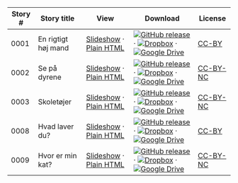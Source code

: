 Story # | Story title | View | Download | License
-------- | -----------  |:-------:| ---------------- | -------
0001 | En rigtigt høj mand | <a href="https://global-asp.github.io/stories/da/0001_en-riktigt-høj-mand_slides.html" target="_blank">Slideshow</a> · [Plain HTML](https://global-asp.github.io/stories/da/0001_en-riktigt-høj-mand.html) | [![GitHub release](https://cloud.githubusercontent.com/assets/9295750/9483128/0e089e5e-4b51-11e5-98ca-6da5cef156a7.png "GitHub release")](https://github.com/global-asp/global-asp/releases/download/v1.1/da.zip) · [![Dropbox](https://cloud.githubusercontent.com/assets/9295750/10150606/3f5ae2dc-65f5-11e5-8f63-841c51cc1cde.png "Dropbox")](https://www.dropbox.com/s/dnnbyd8nlcjwhk9/da.zip) · [![Google Drive](https://cloud.githubusercontent.com/assets/9295750/9473522/1d6fdde4-4b10-11e5-98f5-aa6c6b04a08e.png "Google Drive")](https://drive.google.com/open?id=0B59ZADK9EsbsYVJiWFlUQTZlWEE) | [CC-BY](https://creativecommons.org/licenses/by/3.0/)
0002 | Se på dyrene | <a href="https://global-asp.github.io/stories/da/0002_se-på-dyrene_slides.html" target="_blank">Slideshow</a> · [Plain HTML](https://global-asp.github.io/stories/da/0002_se-på-dyrene.html) | [![GitHub release](https://cloud.githubusercontent.com/assets/9295750/9483128/0e089e5e-4b51-11e5-98ca-6da5cef156a7.png "GitHub release")](https://github.com/global-asp/global-asp/releases/download/v1.1/da.zip) · [![Dropbox](https://cloud.githubusercontent.com/assets/9295750/10150606/3f5ae2dc-65f5-11e5-8f63-841c51cc1cde.png "Dropbox")](https://www.dropbox.com/s/dnnbyd8nlcjwhk9/da.zip) · [![Google Drive](https://cloud.githubusercontent.com/assets/9295750/9473522/1d6fdde4-4b10-11e5-98f5-aa6c6b04a08e.png "Google Drive")](https://drive.google.com/open?id=0B59ZADK9EsbsYVJiWFlUQTZlWEE) | [CC-BY-NC](http://creativecommons.org/licenses/by-nc/3.0/)
0003 | Skoletøjer | <a href="https://global-asp.github.io/stories/da/0003_skoletøjer_slides.html" target="_blank">Slideshow</a> · [Plain HTML](https://global-asp.github.io/stories/da/0003_skoletøjer.html) | [![GitHub release](https://cloud.githubusercontent.com/assets/9295750/9483128/0e089e5e-4b51-11e5-98ca-6da5cef156a7.png "GitHub release")](https://github.com/global-asp/global-asp/releases/download/v1.1/da.zip) · [![Dropbox](https://cloud.githubusercontent.com/assets/9295750/10150606/3f5ae2dc-65f5-11e5-8f63-841c51cc1cde.png "Dropbox")](https://www.dropbox.com/s/dnnbyd8nlcjwhk9/da.zip) · [![Google Drive](https://cloud.githubusercontent.com/assets/9295750/9473522/1d6fdde4-4b10-11e5-98f5-aa6c6b04a08e.png "Google Drive")](https://drive.google.com/open?id=0B59ZADK9EsbsYVJiWFlUQTZlWEE) | [CC-BY-NC](http://creativecommons.org/licenses/by-nc/3.0/)
0008 | Hvad laver du? | <a href="https://global-asp.github.io/stories/da/0008_hvad-laver-du_slides.html" target="_blank">Slideshow</a> · [Plain HTML](https://global-asp.github.io/stories/da/0008_hvad-laver-du.html) | [![GitHub release](https://cloud.githubusercontent.com/assets/9295750/9483128/0e089e5e-4b51-11e5-98ca-6da5cef156a7.png "GitHub release")](https://github.com/global-asp/global-asp/releases/download/v1.1/da.zip) · [![Dropbox](https://cloud.githubusercontent.com/assets/9295750/10150606/3f5ae2dc-65f5-11e5-8f63-841c51cc1cde.png "Dropbox")](https://www.dropbox.com/s/dnnbyd8nlcjwhk9/da.zip) · [![Google Drive](https://cloud.githubusercontent.com/assets/9295750/9473522/1d6fdde4-4b10-11e5-98f5-aa6c6b04a08e.png "Google Drive")](https://drive.google.com/open?id=0B59ZADK9EsbsYVJiWFlUQTZlWEE) | [CC-BY](https://creativecommons.org/licenses/by/3.0/)
0009 | Hvor er min kat? | <a href="https://global-asp.github.io/stories/da/0009_hvor-er-min-kat_slides.html" target="_blank">Slideshow</a> · [Plain HTML](https://global-asp.github.io/stories/da/0009_hvor-er-min-kat.html) | [![GitHub release](https://cloud.githubusercontent.com/assets/9295750/9483128/0e089e5e-4b51-11e5-98ca-6da5cef156a7.png "GitHub release")](https://github.com/global-asp/global-asp/releases/download/v1.1/da.zip) · [![Dropbox](https://cloud.githubusercontent.com/assets/9295750/10150606/3f5ae2dc-65f5-11e5-8f63-841c51cc1cde.png "Dropbox")](https://www.dropbox.com/s/dnnbyd8nlcjwhk9/da.zip) · [![Google Drive](https://cloud.githubusercontent.com/assets/9295750/9473522/1d6fdde4-4b10-11e5-98f5-aa6c6b04a08e.png "Google Drive")](https://drive.google.com/open?id=0B59ZADK9EsbsYVJiWFlUQTZlWEE) | [CC-BY-NC](http://creativecommons.org/licenses/by-nc/3.0/)
